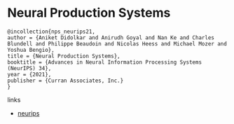 # Neural Production Systems

```
@incollection{nps_neurips21,
author = {Aniket Didolkar and Anirudh Goyal and Nan Ke and Charles Blundell and Philippe Beaudoin and Nicolas Heess and Michael Mozer and Yoshua Bengio},
title = {Neural Production Systems},
booktitle = {Advances in Neural Information Processing Systems (NeurIPS) 34},
year = {2021},
publisher = {Curran Associates, Inc.}
}
```

links
- [neurips](https://neurips.cc/Conferences/2021/ScheduleMultitrack?event=26838)
